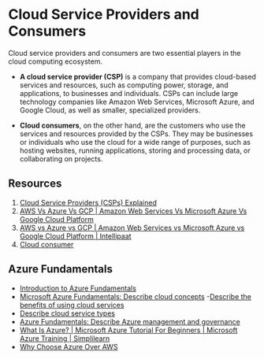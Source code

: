 # Cloud Service Providers and Consumers

Cloud service providers and consumers are two essential players in the cloud computing ecosystem.

- **A cloud service provider (CSP)** is a company that provides cloud-based services and resources, such as computing power, storage, and applications, to businesses and individuals. CSPs can include large technology companies like Amazon Web Services, Microsoft Azure, and Google Cloud, as well as smaller, specialized providers.

- **Cloud consumers**, on the other hand, are the customers who use the services and resources provided by the CSPs. They may be businesses or individuals who use the cloud for a wide range of purposes, such as hosting websites, running applications, storing and processing data, or collaborating on projects.

## Resources
1. [Cloud Service Providers (CSPs) Explained](https://www.bmc.com/blogs/csp-cloud-service-providers/)
2. [AWS Vs Azure Vs GCP | Amazon Web Services Vs Microsoft Azure Vs Google Cloud Platform](https://www.youtube.com/watch?v=nrqmYvjHHJg)
3. [AWS vs Azure vs GCP | Amazon Web Services vs Microsoft Azure vs Google Cloud Platform | Intellipaat](https://www.youtube.com/watch?v=n24OBVGHufQ)
4. [Cloud consumer](https://itlaw.fandom.com/wiki/Cloud_consumer)


## Azure Fundamentals
- [Introduction to Azure Fundamentals](https://learn.microsoft.com/en-us/training/modules/intro-to-azure-fundamentals/)
- [Microsoft Azure Fundamentals: Describe cloud concepts](https://learn.microsoft.com/en-us/training/paths/microsoft-azure-fundamentals-describe-cloud-concepts/)
-[Describe the benefits of using cloud services](https://learn.microsoft.com/en-us/training/modules/describe-benefits-use-cloud-services/)
- [Describe cloud service types](https://learn.microsoft.com/en-us/training/modules/describe-cloud-service-types/)
- [Azure Fundamentals: Describe Azure management and governance](https://learn.microsoft.com/en-gb/training/paths/describe-azure-management-governance/)
- [What Is Azure? | Microsoft Azure Tutorial For Beginners | Microsoft Azure Training | Simplilearn](https://www.youtube.com/watch?v=3Arj5zlUPG4)
- [Why Choose Azure Over AWS](https://www.youtube.com/watch?v=XyO2PPf47eY)